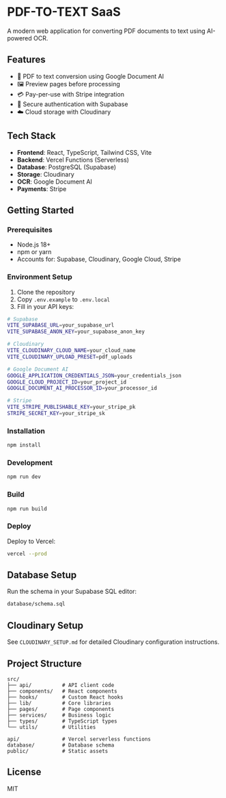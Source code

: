 # PDF-TO-TEXT SaaS

A modern web application for converting PDF documents to text using AI-powered OCR.

## Features

- 📄 PDF to text conversion using Google Document AI
- 🖼️ Preview pages before processing
- 💳 Pay-per-use with Stripe integration
- 🔐 Secure authentication with Supabase
- ☁️ Cloud storage with Cloudinary

## Tech Stack

- **Frontend**: React, TypeScript, Tailwind CSS, Vite
- **Backend**: Vercel Functions (Serverless)
- **Database**: PostgreSQL (Supabase)
- **Storage**: Cloudinary
- **OCR**: Google Document AI
- **Payments**: Stripe

## Getting Started

### Prerequisites

- Node.js 18+
- npm or yarn
- Accounts for: Supabase, Cloudinary, Google Cloud, Stripe

### Environment Setup

1. Clone the repository
2. Copy `.env.example` to `.env.local`
3. Fill in your API keys:

```bash
# Supabase
VITE_SUPABASE_URL=your_supabase_url
VITE_SUPABASE_ANON_KEY=your_supabase_anon_key

# Cloudinary
VITE_CLOUDINARY_CLOUD_NAME=your_cloud_name
VITE_CLOUDINARY_UPLOAD_PRESET=pdf_uploads

# Google Document AI
GOOGLE_APPLICATION_CREDENTIALS_JSON=your_credentials_json
GOOGLE_CLOUD_PROJECT_ID=your_project_id
GOOGLE_DOCUMENT_AI_PROCESSOR_ID=your_processor_id

# Stripe
VITE_STRIPE_PUBLISHABLE_KEY=your_stripe_pk
STRIPE_SECRET_KEY=your_stripe_sk
```

### Installation

```bash
npm install
```

### Development

```bash
npm run dev
```

### Build

```bash
npm run build
```

### Deploy

Deploy to Vercel:

```bash
vercel --prod
```

## Database Setup

Run the schema in your Supabase SQL editor:

```bash
database/schema.sql
```

## Cloudinary Setup

See `CLOUDINARY_SETUP.md` for detailed Cloudinary configuration instructions.

## Project Structure

```
src/
├── api/          # API client code
├── components/   # React components
├── hooks/        # Custom React hooks
├── lib/          # Core libraries
├── pages/        # Page components
├── services/     # Business logic
├── types/        # TypeScript types
└── utils/        # Utilities

api/              # Vercel serverless functions
database/         # Database schema
public/           # Static assets
```

## License

MIT